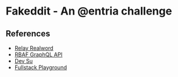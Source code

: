 # Fakeddit - An @entria challenge

## References

- [Relay Realword](https://github.com/sibelius/relay-realworld)
- [RBAF GraphQL API](https://github.com/daniloab/rbaf-graphql-api)
- [Dev Su](https://github.com/Tsugami/dev-su)
- [Fullstack Playground](https://github.com/daniloab/fullstack-playground)
